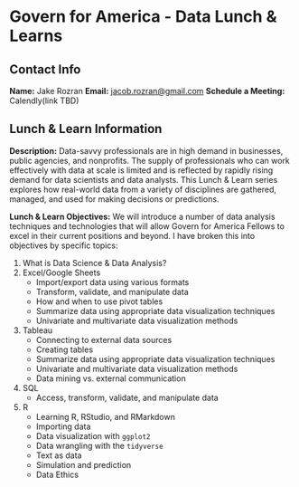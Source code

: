 # Govern for America - Data Lunch & Learns

## Contact Info

**Name:** Jake Rozran
**Email:** jacob.rozran@gmail.com
**Schedule a Meeting:** Calendly(link TBD)

## Lunch & Learn Information

**Description:** Data-savvy professionals are in high demand in businesses, 
public agencies, and nonprofits. The supply of professionals who can work 
effectively with data at scale is limited and is reflected by rapidly rising 
demand for data scientists and data analysts. This Lunch & Learn series explores 
how real-world data from a variety of disciplines are gathered, managed, and 
used for making decisions or predictions. 

**Lunch & Learn Objectives:** We will introduce a number of data analysis 
techniques and technologies that will allow Govern for America Fellows to excel 
in their current positions and beyond. I have broken this into objectives by 
specific topics:

1. What is Data Science & Data Analysis? 
2. Excel/Google Sheets
    - Import/export data using various formats
    - Transform, validate, and manipulate data
    - How and when to use pivot tables
    - Summarize data using appropriate data visualization techniques
    - Univariate and multivariate data visualization methods
3. Tableau
    - Connecting to external data sources
    - Creating tables
    - Summarize data using appropriate data visualization techniques
    - Univariate and multivariate data visualization methods
    - Data mining vs. external communication
3. SQL
    - Access, transform, validate, and manipulate data
4. R
    - Learning R, RStudio, and RMarkdown
    - Importing data
    - Data visualization with `ggplot2`
    - Data wrangling with the `tidyverse`
    - Text as data
    - Simulation and prediction
    - Data Ethics


